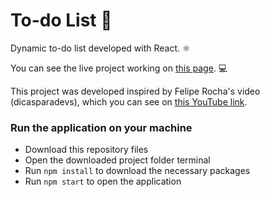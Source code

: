 # To-do List 📝

Dynamic to-do list developed with React. ⚛️

You can see the live project working on <a href="https://my-tasks-react.vercel.app/" target="_blank">this page</a>. 💻

This project was developed inspired by Felipe Rocha's video (dicasparadevs), which you can see on <a href="https://youtu.be/ErjWNvP6mko" target="_blank">this YouTube link</a>.

### Run the application on your machine

<ul>
    <li>Download this repository files</li>
    <li>Open the downloaded project folder terminal</li>
    <li>Run <code>npm install</code> to download the necessary packages</li>
    <li>Run <code>npm start</code> to open the application</li>
</ul>